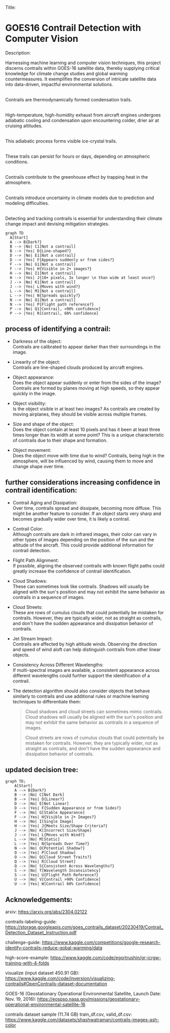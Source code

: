 Title:
# GOES16 Contrail Detection with Computer Vision

Description:

Harnessing machine learning and computer vision techniques, this project discerns contrails within GOES-16 satellite data, thereby supplying critical knowledge for climate change studies and global warming countermeasures. It exemplifies the conversion of intricate satellite data into data-driven, impactful environmental solutions.

<br>Contrails are thermodynamically formed condensation trails.

<br>High-temperature, high-humidity exhaust from aircraft engines undergoes adiabatic cooling and condensation upon encountering colder, drier air at cruising altitudes.

<br>This adiabatic process forms visible ice-crystal trails.

<br>These trails can persist for hours or days, depending on atmospheric conditions.

<br>Contrails contribute to the greenhouse effect by trapping heat in the atmosphere.

<br>Contrails introduce uncertainty in climate models due to prediction and modeling difficulties.

<br>Detecting and tracking contrails is essential for understanding their climate change impact and devising mitigation strategies.

```mermaid
graph TD
  A[Start]
  A --> B{Dark?}
  B --> |No| C1[Not a contrail]
  B --> |Yes| D{Line-shaped?}
  D --> |No| E1[Not a contrail]
  D --> |Yes| F{Appears suddenly or from sides?}
  F --> |No| G1[Not a contrail]
  F --> |Yes| H{Visible in 2+ images?}
  H --> |No| I1[Not a contrail]
  H --> |Yes| J{10+ pixels, 3x longer \n than wide at least once?}
  J --> |No| K1[Not a contrail]
  J --> |Yes| L{Moves with wind?}
  L --> |No| M1[Not a contrail]
  L --> |Yes| N{Spreads quickly?}
  N --> |No| O1[Not a contrail]
  N --> |Yes| P{Flight path reference?}
  P --> |No| Q1[Contrail, >90% confidence]
  P --> |Yes| R[Contrail, 60% confidence]
```

## process of identifying a contrail:

- Darkness of the object: <br>Contrails are calibrated to appear darker than their surroundings in the image.

- Linearity of the object: <br>Contrails are line-shaped clouds produced by aircraft engines.

- Object appearance: <br>Does the object appear suddenly or enter from the sides of the image? Contrails are formed by planes moving at high speeds, so they appear quickly in the image.

- Object visibility: <br>Is the object visible in at least two images? As contrails are created by moving airplanes, they should be visible across multiple frames.

- Size and shape of the object: <br>Does the object contain at least 10 pixels and has it been at least three times longer than its width at some point? This is a unique characteristic of contrails due to their shape and formation.

- Object movement: <br>Does the object move with time due to wind? Contrails, being high in the atmosphere, will be influenced by wind, causing them to move and change shape over time.


## further considerations increasing confidence in contrail identification:


- Contrail Aging and Dissipation: <br> Over time, contrails spread and dissipate, becoming more diffuse. This might be another feature to consider. If an object starts very sharp and becomes gradually wider over time, it is likely a contrail.

- Contrail Color: <br> Although contrails are dark in infrared images, their color can vary in other types of images depending on the position of the sun and the altitude of the aircraft. This could provide additional information for contrail detection.

- Flight Path Alignment: <br> If possible, aligning the observed contrails with known flight paths could greatly increase the confidence of contrail identification.

- Cloud Shadows: <br> These can sometimes look like contrails. Shadows will usually be aligned with the sun's position and may not exhibit the same behavior as contrails in a sequence of images.

- Cloud Streets: <br> These are rows of cumulus clouds that could potentially be mistaken for contrails. However, they are typically wider, not as straight as contrails, and don't have the sudden appearance and dissipation behavior of contrails.
 
- Jet Stream Impact: <br> Contrails are affected by high altitude winds. Observing the direction and speed of wind aloft can help distinguish contrails from other linear objects.

- Consistency Across Different Wavelengths: <br> If multi-spectral images are available, a consistent appearance across different wavelengths could further support the identification of a contrail. 

- The detection algorithm should also consider objects that behave similarly to contrails and use additional rules or machine learning techniques to differentiate them:
    > Cloud shadows and cloud streets can sometimes mimic contrails. Cloud shadows will usually be aligned with the sun's position and may not exhibit the same behavior as contrails in a sequence of images. 
    >
    > Cloud streets are rows of cumulus clouds that could potentially be mistaken for contrails. However, they are typically wider, not as straight as contrails, and don't have the sudden appearance and dissipation behavior of contrails.  

## updated decision tree:

```mermaid
graph TD;
    A[Start]
    A --> B{Dark?}
    B --> |No| C[Not Dark]
    B --> |Yes| D{Linear?}
    D --> |No| E[Not Linear]
    D --> |Yes| F{Sudden Appearance or from Sides?}
    F --> |No| G[Stable Appearance]
    F --> |Yes| H{Visible in 2+ Images?}
    H --> |No| I[Single Image]
    H --> |Yes| J{Meets Size/Shape Criteria?}
    J --> |No| K[Incorrect Size/Shape]
    J --> |Yes| L{Moves with Wind?}
    L --> |No| M[Static]
    L --> |Yes| N{Spreads Over Time?}
    N --> |No| O{Potential Shadow?}
    O --> |Yes| P[Cloud Shadow]
    O --> |No| Q{Cloud Street Traits?}
    Q --> |Yes| R[Cloud Street]
    Q --> |No| S{Consistent Across Wavelengths?}
    S --> |No| T[Wavelength Inconsistency]
    S --> |Yes| U{Flight Path Reference?}
    U --> |No| V[Contrail >90% Confidence]
    U --> |Yes| W[Contrail 60% Confidence]
```

## Acknowledgements:

arxiv: https://arxiv.org/abs/2304.02122

contrails-labeling-guide: https://storage.googleapis.com/goes_contrails_dataset/20230419/Contrail_Detection_Dataset_Instruction.pdf

challenge-guide: https://www.kaggle.com/competitions/google-research-identify-contrails-reduce-gobal-warming/data

high-score-example: https://www.kaggle.com/code/egortrushin/gr-icrgw-training-with-4-folds

visualize (input dataset 450.91 GB): https://www.kaggle.com/code/inversion/visualizing-contrails#OpenContrails-dataset-documentation

GOES-16 (Geostationary Operational Environmental Satellite, Launch Date: Nov. 19, 2016): https://eospso.nasa.gov/missions/geostationary-operational-environmental-satellite-16

contrails dataset sample (11.74 GB) train_df.csv, valid_df.csv: https://www.kaggle.com/datasets/shashwatraman/contrails-images-ash-color